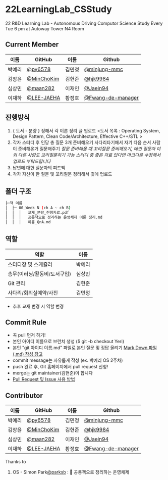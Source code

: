 # 22LearningLab_CSStudy
22 R&amp;D Learning Lab - Autonomous Driving Computor Science Study
Every Tue 6 pm at Autoway Tower N4 Room

## Current Member
|이름|GitHub|이름|Github|
|---|---|---|---|
|박예리|[@py6578](https://github.com/seongahpark)|김민정|[@minjung-mmc](https://github.com/minjung-mmc)|
|김장윤|[@MinChoKim](https://github.com/MinChoKim)|김현준|[@hjk9984](https://github.com/hjk9984)|
|심상민|[@maan282](https://github.com/maan282)|이재인|[@Jaein94](https://github.com/Jaein94)|
|이재하|[@LEE-JAEHA](https://github.com/LEE-JAEHA)|황정호|[@Fwang-de-manager](https://github.com/Fwang-de-manager)|

## 진행방식
1. { 도서 - 분량 } 정해서 각 이론 정리 글 업로드
<도서 목록 : Operating System, Design Pattern, Clean Code/Architecture, Effective C++/STL >
2. 각자 스터디 후 인당 총 질문 3개 준비해오기
사다리타기해서 자기 다음 순서 사람이 준비해온거 질문해주기
*질문 준비해올 때 꼬리질문 준비해오기, 메인 질문자 이외 다른 사람도 꼬리질문하기 가능*
*스터디 중 좋은 자료 있다면 마크다운 수정해서 업로드 부탁드립니다*
3. 답변에 대한 질문자의 피드백
4. 각자 자신이 한 질문 및 꼬리질문 정리해서 깃에 업로드

## 폴더 구조
```sh
├─책 이름
│  ├─ 00_Week N (ch A ~ ch B)
│  │  │   교재_분량_진행자료.pdf
│  │  │   공룡책으로 정리하는 운영체제 이론 정리.md
│  │  │   이름_QnA.md

```

## 역할
|역할|이름|
|---|---|
|스터디장 및 스케쥴러|박예리|
|총무(이러닝/활동비/도서구입)|심상민|
|Git 관리|김현준|
|사다리/회의실예약/사진|김민정|
- 추후 교재 변경 시 역할 변경

## Commit Rule
+ 꼭 pull 먼저 하기!
+ 본인 아이디 이름으로 브런치 생성 ($ git -b checkout Yeri)
+ 본인 "git 아이디 이름.md" 파일로 본인 질문 및 정답 올리기 [Mark Down 파일(.md) 작성 참고](https://heropy.blog/2017/09/30/markdown/)
+ commit message는 자유롭게 작성 (ex. 박예리 OS 2주차)
+ push 완료 후, Git 홈페이지에서 pull request 신청!
+ merge는 git maintainer(김현준)이 합니다
+ [Pull Request 및 Issue 사용 방법](https://north-recorder-449.notion.site/PULL-REQUEST-97951f36e13f489a9c5f9d912e81d135)

## Contributor

|이름|GitHub|이름|Github|
|---|---|---|---|
|박예리|[@py6578](https://github.com/seongahpark)|김민정|[@minjung-mmc](https://github.com/minjung-mmc)|
|김장윤|[@MinChoKim](https://github.com/MinChoKim)|김현준|[@hjk9984](https://github.com/hjk9984)|
|심상민|[@maan282](https://github.com/maan282)|이재인|[@Jaein94](https://github.com/Jaein94)|
|이재하|[@LEE-JAEHA](https://github.com/LEE-JAEHA)|황정호|[@Fwang-de-manager](https://github.com/Fwang-de-manager)|


Thanks to
1. OS - Simon Park[@parksb](https://parksb.github.io/article/5.html) : 🦕 공룡책으로 정리하는 운영체제
